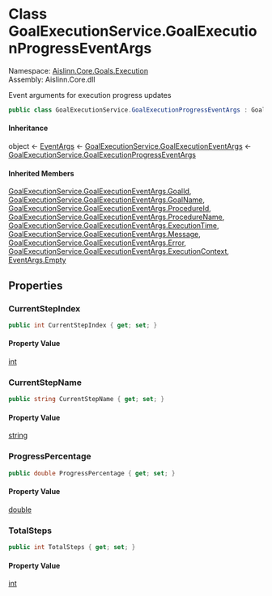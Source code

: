 # <a id="Aislinn_Core_Goals_Execution_GoalExecutionService_GoalExecutionProgressEventArgs"></a> Class GoalExecutionService.GoalExecutionProgressEventArgs

Namespace: [Aislinn.Core.Goals.Execution](Aislinn.Core.Goals.Execution.md)  
Assembly: Aislinn.Core.dll  

Event arguments for execution progress updates

```csharp
public class GoalExecutionService.GoalExecutionProgressEventArgs : GoalExecutionService.GoalExecutionEventArgs
```

#### Inheritance

object ← 
[EventArgs](https://learn.microsoft.com/dotnet/api/system.eventargs) ← 
[GoalExecutionService.GoalExecutionEventArgs](Aislinn.Core.Goals.Execution.GoalExecutionService.GoalExecutionEventArgs.md) ← 
[GoalExecutionService.GoalExecutionProgressEventArgs](Aislinn.Core.Goals.Execution.GoalExecutionService.GoalExecutionProgressEventArgs.md)

#### Inherited Members

[GoalExecutionService.GoalExecutionEventArgs.GoalId](Aislinn.Core.Goals.Execution.GoalExecutionService.GoalExecutionEventArgs.md\#Aislinn\_Core\_Goals\_Execution\_GoalExecutionService\_GoalExecutionEventArgs\_GoalId), 
[GoalExecutionService.GoalExecutionEventArgs.GoalName](Aislinn.Core.Goals.Execution.GoalExecutionService.GoalExecutionEventArgs.md\#Aislinn\_Core\_Goals\_Execution\_GoalExecutionService\_GoalExecutionEventArgs\_GoalName), 
[GoalExecutionService.GoalExecutionEventArgs.ProcedureId](Aislinn.Core.Goals.Execution.GoalExecutionService.GoalExecutionEventArgs.md\#Aislinn\_Core\_Goals\_Execution\_GoalExecutionService\_GoalExecutionEventArgs\_ProcedureId), 
[GoalExecutionService.GoalExecutionEventArgs.ProcedureName](Aislinn.Core.Goals.Execution.GoalExecutionService.GoalExecutionEventArgs.md\#Aislinn\_Core\_Goals\_Execution\_GoalExecutionService\_GoalExecutionEventArgs\_ProcedureName), 
[GoalExecutionService.GoalExecutionEventArgs.ExecutionTime](Aislinn.Core.Goals.Execution.GoalExecutionService.GoalExecutionEventArgs.md\#Aislinn\_Core\_Goals\_Execution\_GoalExecutionService\_GoalExecutionEventArgs\_ExecutionTime), 
[GoalExecutionService.GoalExecutionEventArgs.Message](Aislinn.Core.Goals.Execution.GoalExecutionService.GoalExecutionEventArgs.md\#Aislinn\_Core\_Goals\_Execution\_GoalExecutionService\_GoalExecutionEventArgs\_Message), 
[GoalExecutionService.GoalExecutionEventArgs.Error](Aislinn.Core.Goals.Execution.GoalExecutionService.GoalExecutionEventArgs.md\#Aislinn\_Core\_Goals\_Execution\_GoalExecutionService\_GoalExecutionEventArgs\_Error), 
[GoalExecutionService.GoalExecutionEventArgs.ExecutionContext](Aislinn.Core.Goals.Execution.GoalExecutionService.GoalExecutionEventArgs.md\#Aislinn\_Core\_Goals\_Execution\_GoalExecutionService\_GoalExecutionEventArgs\_ExecutionContext), 
[EventArgs.Empty](https://learn.microsoft.com/dotnet/api/system.eventargs.empty)

## Properties

### <a id="Aislinn_Core_Goals_Execution_GoalExecutionService_GoalExecutionProgressEventArgs_CurrentStepIndex"></a> CurrentStepIndex

```csharp
public int CurrentStepIndex { get; set; }
```

#### Property Value

 [int](https://learn.microsoft.com/dotnet/api/system.int32)

### <a id="Aislinn_Core_Goals_Execution_GoalExecutionService_GoalExecutionProgressEventArgs_CurrentStepName"></a> CurrentStepName

```csharp
public string CurrentStepName { get; set; }
```

#### Property Value

 [string](https://learn.microsoft.com/dotnet/api/system.string)

### <a id="Aislinn_Core_Goals_Execution_GoalExecutionService_GoalExecutionProgressEventArgs_ProgressPercentage"></a> ProgressPercentage

```csharp
public double ProgressPercentage { get; set; }
```

#### Property Value

 [double](https://learn.microsoft.com/dotnet/api/system.double)

### <a id="Aislinn_Core_Goals_Execution_GoalExecutionService_GoalExecutionProgressEventArgs_TotalSteps"></a> TotalSteps

```csharp
public int TotalSteps { get; set; }
```

#### Property Value

 [int](https://learn.microsoft.com/dotnet/api/system.int32)

